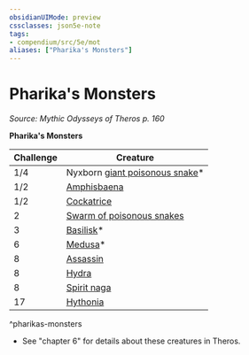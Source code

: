 ```yaml
---
obsidianUIMode: preview
cssclasses: json5e-note
tags:
- compendium/src/5e/mot
aliases: ["Pharika's Monsters"]
---
```

# Pharika's Monsters
*Source: Mythic Odysseys of Theros p. 160* 

**Pharika's Monsters**

| Challenge | Creature |
|-----------|----------|
| 1/4 | Nyxborn [giant poisonous snake](/2-Mechanics/CLI/bestiary/beast/giant-poisonous-snake.md)* |
| 1/2 | [Amphisbaena](/2-Mechanics/CLI/bestiary/monstrosity/amphisbaena-gos.md) |
| 1/2 | [Cockatrice](/2-Mechanics/CLI/bestiary/monstrosity/cockatrice.md) |
| 2 | [Swarm of poisonous snakes](/2-Mechanics/CLI/bestiary/beast/swarm-of-poisonous-snakes.md) |
| 3 | [Basilisk](/2-Mechanics/CLI/bestiary/monstrosity/basilisk.md)* |
| 6 | [Medusa](/2-Mechanics/CLI/bestiary/monstrosity/medusa.md)* |
| 8 | [Assassin](/2-Mechanics/CLI/bestiary/humanoid/assassin.md) |
| 8 | [Hydra](/2-Mechanics/CLI/bestiary/monstrosity/hydra.md) |
| 8 | [Spirit naga](/2-Mechanics/CLI/bestiary/monstrosity/spirit-naga.md) |
| 17 | [Hythonia](/2-Mechanics/CLI/bestiary/npc/hythonia-mot.md) |
^pharikas-monsters

* See "chapter 6" for details about these creatures in Theros.